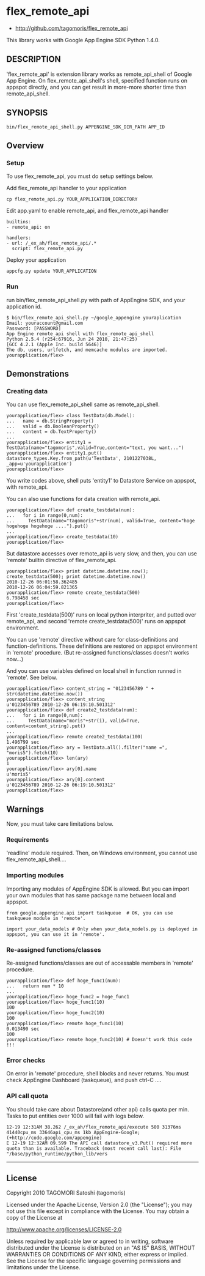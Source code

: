# flex_remote_api

* http://github.com/tagomoris/flex_remote_api

This library works with Google App Engine SDK Python 1.4.0.

## DESCRIPTION

'flex_remote_api' is extension library works as remote_api_shell of Google App Engine. On flex_remote_api_shell's shell, specified function runs on appspot directly, and you can get result in more-more shorter time than remote_api_shell.

## SYNOPSIS

    bin/flex_remote_api_shell.py APPENGINE_SDK_DIR_PATH APP_ID

## Overview
### Setup
To use flex_remote_api, you must do setup settings below.

Add flex_remote_api handler to your application

    cp flex_remote_api.py YOUR_APPLICATION_DIRECTORY

Edit app.yaml to enable remote_api, and flex_remote_api handler

    builtins:
    - remote_api: on
    
    handlers:
    - url: /_ex_ah/flex_remote_api/.*
      script: flex_remote_api.py

Deploy your application

    appcfg.py update YOUR_APPLICATION

### Run
run bin/flex_remote_api_shell.py with path of AppEngine SDK, and your application id.

    $ bin/flex_remote_api_shell.py ~/google_appengine youraplication
    Email: youraccount@gmail.com
    Password: [PASSWORD]
    App Engine remote_api shell with flex_remote_api_shell
    Python 2.5.4 (r254:67916, Jun 24 2010, 21:47:25) 
    [GCC 4.2.1 (Apple Inc. build 5646)]
    The db, users, urlfetch, and memcache modules are imported.
    yourapplication/flex> 

## Demonstrations
### Creating data
You can use flex_remote_api_shell same as remote_api_shell.

    yourapplication/flex> class TestData(db.Model):
    ...   name = db.StringProperty()
    ...   valid = db.BooleanProperty()
    ...   content = db.TextProperty()
    ... 
    yourapplication/flex> entity1 = TestData(name="tagomoris",valid=True,content="text, you want...")
    yourapplication/flex> entity1.put()
    datastore_types.Key.from_path(u'TestData', 2101227038L, _app=u'yourapplication')
    yourapplication/flex> 

You write codes above, shell puts 'entity1' to Datastore Service on appspot, with remote_api.

You can also use functions for data creation with remote_api.

    yourapplication/flex> def create_testdata(num):
    ...   for i in range(0,num):
    ...     TestData(name="tagomoris"+str(num), valid=True, content="hoge hogehoge hogehoge ....").put()
    ... 
    yourapplication/flex> create_testdata(10)
    yourapplication/flex> 

But datastore accesses over remote_api is very slow, and then, you can use 'remote' builtin directive of flex_remote_api.

    yourapplication/flex> print datetime.datetime.now(); create_testdata(500); print datetime.datetime.now()
    2010-12-26 06:01:58.362485
    2010-12-26 06:04:59.821365
    yourapplication/flex> remote create_testdata(500)
    6.798458 sec
    yourapplication/flex> 

First 'create_testdata(500)' runs on local python interpriter, and putted over remote_api, and second 'remote create_testdata(500)' runs on appspot environment.

You can use 'remote' directive without care for class-definitions and function-definitions. These definitions are restored on appspot environment in 'remote' procedure. (But re-assigned functions/classes doesn't works now...)

And you can use variables defined on local shell in function runned in 'remote'. See below.

    yourapplication/flex> content_string = "0123456789 " + str(datetime.datetime.now())
    yourapplication/flex> content_string
    u'0123456789 2010-12-26 06:19:10.501312'
    yourapplication/flex> def create2_testdata(num):
    ...   for i in range(0,num):
    ...     TestData(name="moris"+str(i), valid=True, content=content_string).put()
    ... 
    yourapplication/flex> remote create2_testdata(100)
    1.496799 sec
    yourapplication/flex> ary = TestData.all().filter("name =", "moris5").fetch(10)
    yourapplication/flex> len(ary)
    1
    yourapplication/flex> ary[0].name
    u'moris5'
    yourapplication/flex> ary[0].content
    u'0123456789 2010-12-26 06:19:10.501312'
    yourapplication/flex> 

## Warnings
Now, you must take care limitations below.

### Requirements
'readline' module required. Then, on Windows environment, you cannot use flex_remote_api_shell....

### Importing modules
Importing any modules of AppEngine SDK is allowed. But you can import your own modules that has same package name between local and appspot.

    from google.appengine.api import taskqueue  # OK, you can use taskqueue module in 'remote'.
    
    import your_data_models # Only when your_data_models.py is deployed in appspot, you can use it in 'remote'.

### Re-assigned functions/classes
Re-assigned functions/classes are out of accessable members in 'remote' procedure.

    yourapplication/flex> def hoge_func1(num):
    ...   return num * 10
    ... 
    yourapplication/flex> hoge_func2 = hoge_func1
    yourapplication/flex> hoge_func1(10)
    100
    yourapplication/flex> hoge_func2(10)
    100
    yourapplication/flex> remote hoge_func1(10)
    0.013490 sec
    100
    yourapplication/flex> remote hoge_func2(10) # Doesn't work this code !!!

### Error checks
On error in 'remote' procedure, shell blocks and never returns. You must check AppEngine Dashboard (taskqueue), and push ctrl-C ....

### API call quota
You should take care about Datastore(and other api) calls quota per min. Tasks to put entities over 1000 will fail with logs below.

    12-19 12:31AM 38.262 /_ex_ah/flex_remote_api/execute 500 31376ms 41440cpu_ms 33646api_cpu_ms 1kb AppEngine-Google; (+http://code.google.com/appengine)
    E 12-19 12:32AM 09.599 The API call datastore_v3.Put() required more quota than is available. Traceback (most recent call last): File "/base/python_runtime/python_lib/vers

* * * * *

## License

Copyright 2010 TAGOMORI Satoshi (tagomoris)

Licensed under the Apache License, Version 2.0 (the "License");
you may not use this file except in compliance with the License.
You may obtain a copy of the License at

   http://www.apache.org/licenses/LICENSE-2.0

Unless required by applicable law or agreed to in writing, software
distributed under the License is distributed on an "AS IS" BASIS,
WITHOUT WARRANTIES OR CONDITIONS OF ANY KIND, either express or implied.
See the License for the specific language governing permissions and
limitations under the License.

